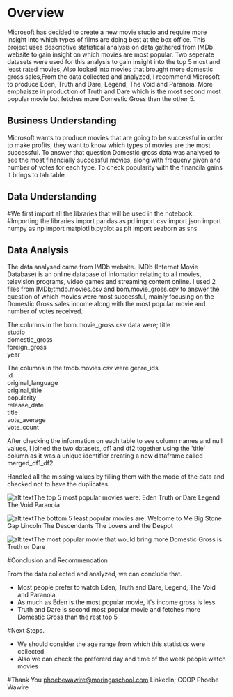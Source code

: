 # **Overview** ##
Microsoft has decided to create a new movie studio and require more insight into which types of films are doing best at the box office. 
This project uses descriptive statistical analysis on data gathered from IMDb website to gain insight on which movies are most popular. 
Two seperate datasets were used for this analysis to gain insight into the top 5 most and least rated movies, Also looked into movies that brought more domestic gross sales,From the data collected and analyzed, I recommend Microsoft to produce Eden, Truth and Dare, Legend, The Void and Paranoia.
More emphaisze in production of Truth and Dare which is the most second most popular movie but fetches more Domestic Gross than the other 5.

## **Business Understanding** ##
Microsoft wants to produce movies that are going to be successful in order to make profits, they want to know which types of movies are the
most successful. To answer that question Domestic gross data was analysed to see the most financially successful movies,
along with frequeny given and number of votes for each type. To check popularity with the financila gains it brings to tah table

## **Data Understanding** ##

#We first import all the libraries that will be used in the notebook.
#Importing the libraries
import pandas as pd
import csv
import json
import numpy as np
import matplotlib.pyplot as plt
import seaborn as sns

## **Data Analysis** ##
The data analysed came from IMDb website. IMDb (Internet Movie Database) is an online database of
infomation relating to all movies, television programs, video games and streaming content online. I used 2 files from IMDb;tmdb.movies.csv and bom.movie_gross.csv to answer the question of which movies were most successful, mainly focusing on the Domestic Gross sales income along with the most popular movie and number of votes received.

The columns in the bom.movie_gross.csv data were; 
title	
studio	
domestic_gross	
foreign_gross	
year

The columns in the tmdb.movies.csv were
genre_ids	
id	
original_language	
original_title	
popularity	
release_date	
title	
vote_average	
vote_count

After checking the information on each table to see column names and null values, I joined the two datasets, df1 and df2 together using the 'title' column as it was a unique identifier creating a new dataframe called merged_df1_df2.

Handled all the missing values by filling them with the mode of the data and checked not to have the duplicates.

![alt text](image.png)The top 5 most popular movies were: 
Eden
Truth or Dare
Legend
The Void 
Paranoia

![alt text](image-1.png)The bottom 5 least popular movies are:
Welcome to Me
Big Stone Gap
Lincoln
The Descendants
The Lovers and the Despot

![alt text](image-2.png)The most popular movie that would bring more Domestic Gross is Truth or Dare

#Conclusion and Recommendation

From the data collected and analyzed, we can conclude that.
- Most people prefer to watch Eden, Truth and Dare, Legend, The Void and Paranoia
- As much as Eden is the most popular movie, it's income gross is less. 
- Truth and Dare is second most popular movie and fetches more Domestic Gross than the rest top 5

#Next Steps.
- We should consider the age range from which this statistics were collected.
- Also we can check the prefererd day and time of the week people watch movies

#Thank You
phoebewawire@moringaschool.com
Linkedln; CCOP Phoebe Wawire